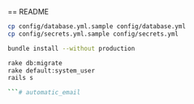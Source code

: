 == README

```zsh
cp config/database.yml.sample config/database.yml
cp config/secrets.yml.sample config/secrets.yml

bundle install --without production

rake db:migrate
rake default:system_user
rails s

```# automatic_email
